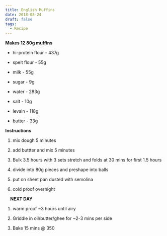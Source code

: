 ```yaml
---
title: English Muffins
date: 2018-08-24
draft: false
tags:
  - Recipe
---
```

**Makes 12 80g muffins**

*   hi-protein flour - 437g
    
*   spelt flour - 55g
    
*   milk - 55g
    
*   sugar - 9g
    
*   water - 283g
    
*   salt - 10g
    
*   levain - 118g
    
*   butter - 33g
    

**Instructions**

1.  mix dough 5 minutes
    
2.  add buttter and mix 5 minutes
    
3.  Bulk 3.5 hours with 3 sets stretch and folds at 30 mins for first 1.5 hours
    
4.  divide into 80g pieces and preshape into balls
    
5.  put on sheet pan dusted with semolina
    
6.  cold proof overnight
    

    **NEXT DAY**

1.  warm proof ~3 hours until airy
    
2.  Griddle in oil/butter/ghee for ~2-3 mins per side
    
3.  Bake 15 mins @ 350